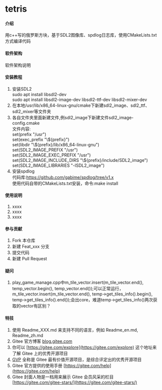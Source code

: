 # tetris

#### 介绍
用c++写的俄罗斯方块，基于SDL2图像库、spdlog日志库，使用CMakeLists.txt方式编译代码
#### 软件架构
软件架构说明


#### 安装教程

1.  安装SDL2  
        sudo apt install libsdl2-dev  
        sudo apt install libsdl2-image-dev libsdl2-ttf-dev libsdl2-mixer-dev
2.  在本地/usr/lib/x86_64-linux-gnu/cmake下新建sdl2_image、sdl2_ttf、sdl2_mixer等文件夹
3.  各自文件夹里面新建文件,例sdl2_image下新建文件sdl2_image-config.cmake  
        文件内容:  
        set(prefix "/usr")  
        set(exec_prefix "\\\${prefix}")    
        set(libdir "\\\${prefix}/lib/x86_64-linux-gnu")  
        set(SDL2_IMAGE_PREFIX "/usr")  
        set(SDL2_IMAGE_EXEC_PREFIX "/usr")  
        set(SDL2_IMAGE_INCLUDE_DIRS "\\\${prefix}/include/SDL2_image")  
        set(SDL2_IMAGE_LIBRARIES "-lSDL2_image")  
4.  安装spdlog  
        代码库:https://github.com/gabime/spdlog/tree/v1.x  
        使用代码自带的CMakeLists.txt安装，命令:make install

#### 使用说明

1.  xxxx
2.  xxxx
3.  xxxx

#### 参与贡献

1.  Fork 本仓库
2.  新建 Feat_xxx 分支
3.  提交代码
4.  新建 Pull Request

#### 疑问
1.  play_game_manage.cpp中m_tile_vector.insert(m_tile_vector.end(), temp_vector.begin(), temp_vector.end());可以正常运行，m_tile_vector.insert(m_tile_vector.end(), temp->get_tiles_info().begin(), temp->get_tiles_info().end());会出core，难道temp->get_tiles_info()两次获取的vector有区别？

#### 特技

1.  使用 Readme\_XXX.md 来支持不同的语言，例如 Readme\_en.md, Readme\_zh.md
2.  Gitee 官方博客 [blog.gitee.com](https://blog.gitee.com)
3.  你可以 [https://gitee.com/explore](https://gitee.com/explore) 这个地址来了解 Gitee 上的优秀开源项目
4.  [GVP](https://gitee.com/gvp) 全称是 Gitee 最有价值开源项目，是综合评定出的优秀开源项目
5.  Gitee 官方提供的使用手册 [https://gitee.com/help](https://gitee.com/help)
6.  Gitee 封面人物是一档用来展示 Gitee 会员风采的栏目 [https://gitee.com/gitee-stars/](https://gitee.com/gitee-stars/)
